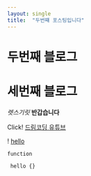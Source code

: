 ```yaml
---
layout: single
title:  "두번쨰 포스팅입니다"
---
```

# 두번째 블로그
# 세번째 블로그



*렛스기릿* **반갑습니다**

Click! [드림코딩 유튜브](https://www.youtube.com/watch?v=kMEb_BzyUqk&t=84s)

! [hello](https://i.seadn.io/gcs/files/13347bd5f05b01e47450d5b4df9e4373.png?auto=format&dpr=1&w=2048)

`function`

``` hello {}```